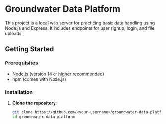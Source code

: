  # Groundwater Data Platform

This project is a local web server for practicing basic data handling using Node.js and Express. It includes endpoints for user signup, login, and file uploads.

## Getting Started

### Prerequisites

- [Node.js](https://nodejs.org/) (version 14 or higher recommended)
- npm (comes with Node.js)

### Installation

1. **Clone the repository**:
   ```bash
   git clone https://github.com/<your-username>/groundwater-data-platform.git
   cd groundwater-data-platform


